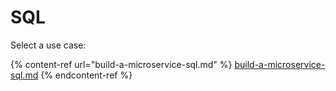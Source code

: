 # SQL

Select a use case:

{% content-ref url="build-a-microservice-sql.md" %}
[build-a-microservice-sql.md](build-a-microservice-sql.md)
{% endcontent-ref %}
